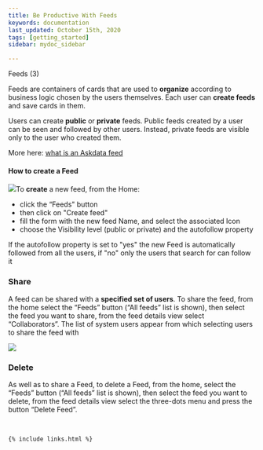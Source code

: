 ```yaml
---
title: Be Productive With Feeds
keywords: documentation
last_updated: October 15th, 2020
tags: [getting_started]
sidebar: mydoc_sidebar

---
```


Feeds (3)


Feeds are containers of cards that are used to **organize** according to business logic chosen by the users themselves. Each user can **create feeds** and save cards in them. 

Users can create **public** or **private** feeds. Public feeds created by a user can be seen and followed by other users. Instead, private feeds are visible only to the user who created them.

 More here: [what is an Askdata feed](/docs/what-is-an-askdata-feed)

#### How to create a Feed

![](https://uploads-ssl.webflow.com/5dff758010bfa7356f98e395/5f589e7433cdb6653845a936_UoDFZZej3GajgQs7Kj1i08uRrq0aU_nUHy6sMJZnJUj9LQFzjnAD_WiY8E7O23a6_2H8IUalT83Q_nNyWh-EVIBy9I62_hdbMdVXsv2tJjPQ52NXd5vQc54SRQwTMAbnDtGlya2p.png)To **create** a new feed, from the Home:


* click the “Feeds" button 
* then click on "Create feed"
* fill the form with the new feed Name, and select the associated Icon
* choose the Visibility level (public or private) and the autofollow property  


If the autofollow property is set to "yes" the new Feed is automatically followed from all the users, if "no" only the users that search for can follow it  


### Share

A feed can be shared with a **specified set of users**. To share the feed, from the home select the “Feeds” button (“All feeds” list is shown), then select the feed you want to share, from the feed details view select “Collaborators”. The list of system users appear from which selecting users to share the feed with 

![](https://uploads-ssl.webflow.com/5dff758010bfa7356f98e395/5f589e74454eca4eb52eb94e_dKf9KmqPSuomyINjEFK7zYvhWUJZeagkNeXyJwvzPT7JW0ds5wEgyVWndkpJzaTafewJSwMVpQylDzpBWipPo8WvLZtBSOTgnK9WTAikM10TG22zVsxNFi6UCpGOoTgztc3H-f5U.png)  


### Delete

As well as to share a Feed, to delete a Feed, from the home, select the “Feeds” button (“All feeds” list is shown), then select the feed you want to delete, from the feed details view select the three-dots menu and press the button “Delete Feed”. 

‍



    {% include links.html %}

    